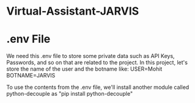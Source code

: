 # Virtual-Assistant-JARVIS

# .env File
We need this .env file to store some private data such as API Keys, Passwords, and so on that are related to the project. In this project, let's store the name of the user and the botname like:
      USER=Mohit
      BOTNAME=JARVIS

To use the contents from the .env file, we'll install another module called python-decouple as "pip install python-decouple"
